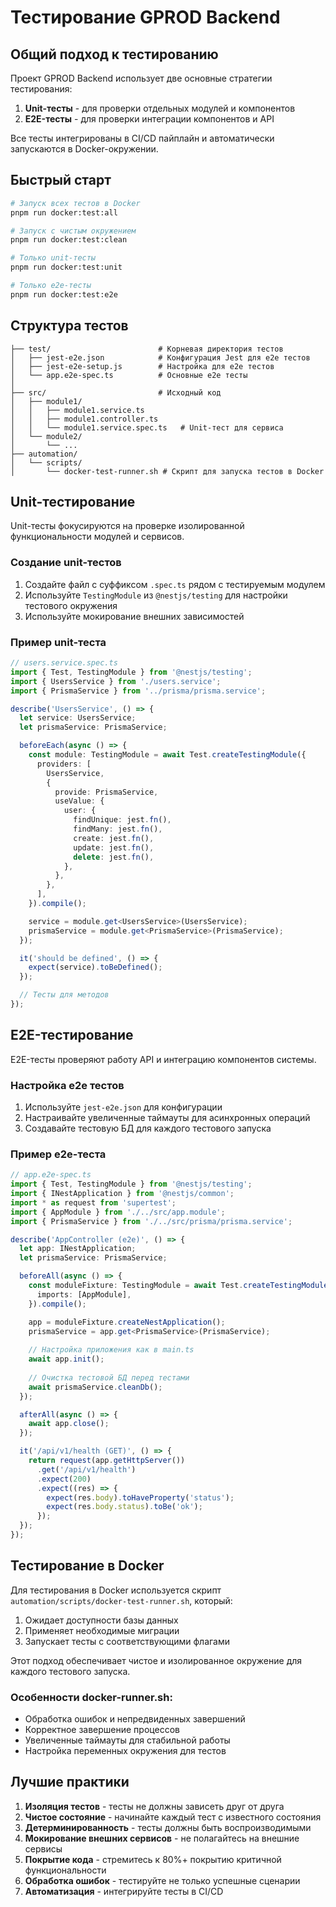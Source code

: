 # Тестирование GPROD Backend

## Общий подход к тестированию

Проект GPROD Backend использует две основные стратегии тестирования:
1. **Unit-тесты** - для проверки отдельных модулей и компонентов
2. **E2E-тесты** - для проверки интеграции компонентов и API

Все тесты интегрированы в CI/CD пайплайн и автоматически запускаются в Docker-окружении.

## Быстрый старт

```bash
# Запуск всех тестов в Docker
pnpm run docker:test:all

# Запуск с чистым окружением
pnpm run docker:test:clean

# Только unit-тесты
pnpm run docker:test:unit

# Только e2e-тесты
pnpm run docker:test:e2e
```

## Структура тестов

```
├── test/                        # Корневая директория тестов
│   ├── jest-e2e.json            # Конфигурация Jest для e2e тестов
│   ├── jest-e2e-setup.js        # Настройка для e2e тестов
│   └── app.e2e-spec.ts          # Основные e2e тесты
│
├── src/                         # Исходный код
│   ├── module1/
│   │   ├── module1.service.ts
│   │   ├── module1.controller.ts
│   │   └── module1.service.spec.ts   # Unit-тест для сервиса
│   └── module2/
│       └── ...
├── automation/
│   └── scripts/
│       └── docker-test-runner.sh # Скрипт для запуска тестов в Docker
```

## Unit-тестирование

Unit-тесты фокусируются на проверке изолированной функциональности модулей и сервисов.

### Создание unit-тестов

1. Создайте файл с суффиксом `.spec.ts` рядом с тестируемым модулем
2. Используйте `TestingModule` из `@nestjs/testing` для настройки тестового окружения
3. Используйте мокирование внешних зависимостей

### Пример unit-теста

```typescript
// users.service.spec.ts
import { Test, TestingModule } from '@nestjs/testing';
import { UsersService } from './users.service';
import { PrismaService } from '../prisma/prisma.service';

describe('UsersService', () => {
  let service: UsersService;
  let prismaService: PrismaService;

  beforeEach(async () => {
    const module: TestingModule = await Test.createTestingModule({
      providers: [
        UsersService,
        {
          provide: PrismaService,
          useValue: {
            user: {
              findUnique: jest.fn(),
              findMany: jest.fn(),
              create: jest.fn(),
              update: jest.fn(),
              delete: jest.fn(),
            },
          },
        },
      ],
    }).compile();

    service = module.get<UsersService>(UsersService);
    prismaService = module.get<PrismaService>(PrismaService);
  });

  it('should be defined', () => {
    expect(service).toBeDefined();
  });

  // Тесты для методов
});
```

## E2E-тестирование

E2E-тесты проверяют работу API и интеграцию компонентов системы.

### Настройка e2e тестов

1. Используйте `jest-e2e.json` для конфигурации
2. Настраивайте увеличенные таймауты для асинхронных операций
3. Создавайте тестовую БД для каждого тестового запуска

### Пример e2e-теста

```typescript
// app.e2e-spec.ts
import { Test, TestingModule } from '@nestjs/testing';
import { INestApplication } from '@nestjs/common';
import * as request from 'supertest';
import { AppModule } from './../src/app.module';
import { PrismaService } from './../src/prisma/prisma.service';

describe('AppController (e2e)', () => {
  let app: INestApplication;
  let prismaService: PrismaService;

  beforeAll(async () => {
    const moduleFixture: TestingModule = await Test.createTestingModule({
      imports: [AppModule],
    }).compile();

    app = moduleFixture.createNestApplication();
    prismaService = app.get<PrismaService>(PrismaService);
    
    // Настройка приложения как в main.ts
    await app.init();
    
    // Очистка тестовой БД перед тестами
    await prismaService.cleanDb();
  });

  afterAll(async () => {
    await app.close();
  });

  it('/api/v1/health (GET)', () => {
    return request(app.getHttpServer())
      .get('/api/v1/health')
      .expect(200)
      .expect((res) => {
        expect(res.body).toHaveProperty('status');
        expect(res.body.status).toBe('ok');
      });
  });
});
```

## Тестирование в Docker

Для тестирования в Docker используется скрипт `automation/scripts/docker-test-runner.sh`, который:

1. Ожидает доступности базы данных
2. Применяет необходимые миграции
3. Запускает тесты с соответствующими флагами

Этот подход обеспечивает чистое и изолированное окружение для каждого тестового запуска.

### Особенности docker-runner.sh:

- Обработка ошибок и непредвиденных завершений
- Корректное завершение процессов
- Увеличенные таймауты для стабильной работы
- Настройка переменных окружения для тестов

## Лучшие практики

1. **Изоляция тестов** - тесты не должны зависеть друг от друга
2. **Чистое состояние** - начинайте каждый тест с известного состояния
3. **Детерминированность** - тесты должны быть воспроизводимыми
4. **Мокирование внешних сервисов** - не полагайтесь на внешние сервисы
5. **Покрытие кода** - стремитесь к 80%+ покрытию критичной функциональности
6. **Обработка ошибок** - тестируйте не только успешные сценарии
7. **Автоматизация** - интегрируйте тесты в CI/CD